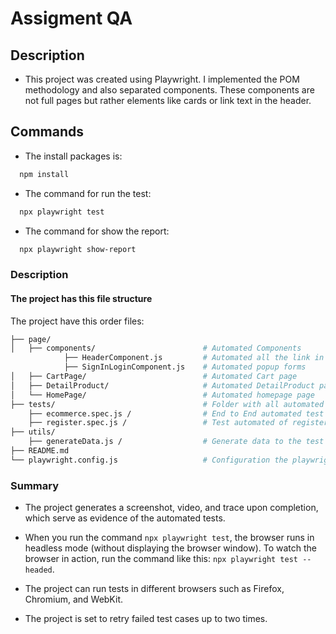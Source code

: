
# Assigment QA

## Description
- This project was created using Playwright. I implemented the POM methodology and also separated components. These components are not full pages but rather elements like cards or link text in the header.

## Commands
- The install packages is: 
```bash
  npm install
```

- The command for run the test:
```bash
  npx playwright test
````

- The command for show the report:
```bash
  npx playwright show-report
```

### **Description** 

#### The project has this file structure 
The project have this order files: 
```bash
├── page/
│   ├── components/                        # Automated Components
            ├── HeaderComponent.js         # Automated all the link in the header
            ├── SignInLoginComponent.js    # Automated popup forms
│   ├── CartPage/                          # Automated Cart page
│   ├── DetailProduct/                     # Automated DetailProduct page
│   └── HomePage/                          # Automated homepage page
├── tests/                                 # Folder with all automated test
    ├── ecommerce.spec.js /                # End to End automated test  
    ├── register.spec.js /                 # Test automated of register  
├── utils/
    ├── generateData.js /                  # Generate data to the test
├── README.md          
└── playwright.config.js                   # Configuration the playwright project
````

### Summary
- The project generates a screenshot, video, and trace upon completion, which serve as evidence of the automated tests.

- When you run the command `npx playwright test`, the browser runs in headless mode (without displaying the browser window). To watch the browser in action, run the command like this: ```npx playwright test --headed```.

- The project can run tests in different browsers such as Firefox, Chromium, and WebKit. 

- The project is set to retry failed test cases up to two times.